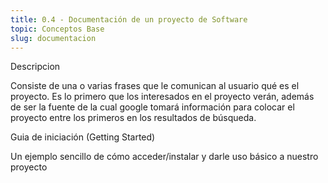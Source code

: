 ```yaml
---
title: 0.4 - Documentación de un proyecto de Software
topic: Conceptos Base
slug: documentacion
---
```


Descripcion

Consiste de una o varias frases que le comunican al usuario qué es el proyecto. Es lo primero que los interesados en el proyecto verán, además de ser la fuente de la cual google tomará información para colocar el proyecto entre los primeros en los resultados de búsqueda.

Guia de iniciación (Getting Started)

Un ejemplo sencillo de cómo acceder/instalar y darle uso básico a nuestro proyecto
